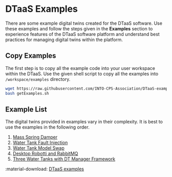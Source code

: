 # DTaaS Examples

There are some example digital twins created for the DTaaS software.
Use these examples and follow the steps given in the **Examples** section to experience
features of the DTaaS software platform and understand best practices for managing
digital twins within the platform.

## Copy Examples

The first step is to copy all the example code into your
user workspace within the DTaaS.
Use the given shell script to copy all the examples
into `/workspace/examples` directory.

```bash
wget https://raw.githubusercontent.com/INTO-CPS-Association/DTaaS-examples/main/getExamples.sh
bash getExamples.sh
```

## Example List

The digital twins provided in examples vary in their complexity. It is best
to use the examples in the following order.

1. [Mass Spring Damper](./mass-spring-damper/README.md)
1. [Water Tank Fault Injection](./water_tank_FI/README.md)
1. [Water Tank Model Swap](./water_tank_swap/README.md)
1. [Desktop Robotti and RabbitMQ](./drobotti-rmqfmu/README.md)
1. [Three Water Tanks with DT Manager Framework](./three-tank/README.md)

:material-download: [DTaaS examples](https://github.com/INTO-CPS-Association/DTaaS-examples)
